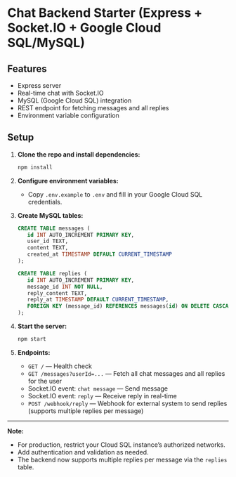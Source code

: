 # Chat Backend Starter (Express + Socket.IO + Google Cloud SQL/MySQL)

## Features
- Express server
- Real-time chat with Socket.IO
- MySQL (Google Cloud SQL) integration
- REST endpoint for fetching messages and all replies
- Environment variable configuration

## Setup

1. **Clone the repo and install dependencies:**
   ```bash
   npm install
   ```

2. **Configure environment variables:**
   - Copy `.env.example` to `.env` and fill in your Google Cloud SQL credentials.

3. **Create MySQL tables:**
   ```sql
   CREATE TABLE messages (
      id INT AUTO_INCREMENT PRIMARY KEY,
      user_id TEXT,
      content TEXT,
      created_at TIMESTAMP DEFAULT CURRENT_TIMESTAMP
   );

   CREATE TABLE replies (
      id INT AUTO_INCREMENT PRIMARY KEY,
      message_id INT NOT NULL,
      reply_content TEXT,
      reply_at TIMESTAMP DEFAULT CURRENT_TIMESTAMP,
      FOREIGN KEY (message_id) REFERENCES messages(id) ON DELETE CASCADE
   );
   ```

4. **Start the server:**
   ```bash
   npm start
   ```

5. **Endpoints:**
   - `GET /` — Health check
   - `GET /messages?userId=...` — Fetch all chat messages and all replies for the user
   - Socket.IO event: `chat message` — Send message
   - Socket.IO event: `reply` — Receive reply in real-time
   - `POST /webhook/reply` — Webhook for external system to send replies (supports multiple replies per message)

---

**Note:**
- For production, restrict your Cloud SQL instance’s authorized networks.
- Add authentication and validation as needed.
- The backend now supports multiple replies per message via the `replies` table. 